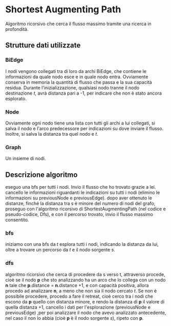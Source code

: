 # Shortest Augmenting Path

Algoritmo ricorsivo che cerca il flusso massimo tramite una ricerca in profondità.

## Strutture dati utilizzate

### BiEdge

I nodi vengono collegati tra di loro da archi BiEdge, che contiene le informazioni da quale nodo esce e in quale nodo entra.
Ovviamente conserva in memoria la quantità di flusso che passa e la sua capacità residua.
Durante l'inizializzazione, qualsiasi nodo tranne il nodo destinazione *t*, avrà distanza pari a -1, per indicare che non è stato ancora esplorato.

### Node

Ovviamente ogni nodo tiene una lista con tutti gli archi a lui collegati, si salva il nodo e l'arco predecessore per indicazioni su dove inviare il flusso.
Inoltre, si salva la distanza tra quel nodo e *t*.

### Graph

Un insieme di nodi.

## Descrizione algoritmo

eseguo una bfs per tutti i nodi.
Invio il flusso che ho trovato grazie a lei.
cancello le informazioni riguardanti le indicazioni su tutti i nodi (elimino le informazioni su previousNode e previousEdge).
dopo aver ottenuto le distanze, finché la distanza tra s è minore del numero di nodi del grafo, proseguo con l'algoritmo ricorsivo di ShortestAugmentingPath (nel codice e pseudo-codice, Dfs), e con il percorso trovato, invio il flusso massimo consentito.

### bfs

iniziamo con una bfs da *t* esplora tutti i nodi, indicando la distanza da lui, oltre a trovare un percorso da *t* e il nodo sorgente *s*.

### dfs

algoritmo ricorsivo che cerca di procedere da s verso t, attraverso procede, cioè se il nodo **p** che sto analizzando ha un arco che lo collega con un nodo **n** tale che **p**.distance = **n**.distance +1, e con capacità positiva, allora procedo ad analizzare **n**, a meno che non sia  il nodo cercato *t*.
Se non è possibile procedere, procedo a fare il retreat, cioè cerco tra i nodi che escono da **p** quello con distanza minore, e rendo la distanza di **p** il valore di quella distanza +1, cancello i dati per l'esplorazione (previousNode e previousEdge) ,per poi analizzare il nodo che avevo analizzato antecedente, nel caso il non lo abbia (cioè **p** è il nodo sorgente *s*), ripeto con **p**.
